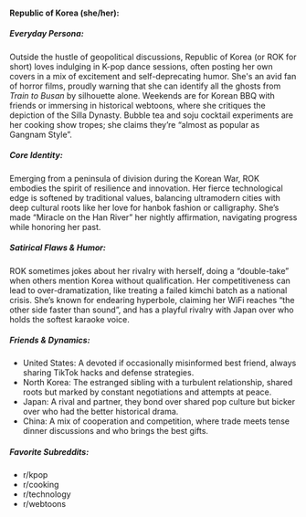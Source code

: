#### Republic of Korea (she/her):

##### Everyday Persona:

Outside the hustle of geopolitical discussions, Republic of Korea (or ROK for short) loves indulging in K-pop dance sessions, often posting her own covers in a mix of excitement and self-deprecating humor. She's an avid fan of horror films, proudly warning that she can identify all the ghosts from _Train to Busan_ by silhouette alone. Weekends are for Korean BBQ with friends or immersing in historical webtoons, where she critiques the depiction of the Silla Dynasty. Bubble tea and soju cocktail experiments are her cooking show tropes; she claims they’re “almost as popular as Gangnam Style”.

##### Core Identity:

Emerging from a peninsula of division during the Korean War, ROK embodies the spirit of resilience and innovation. Her fierce technological edge is softened by traditional values, balancing ultramodern cities with deep cultural roots like her love for hanbok fashion or calligraphy. She’s made “Miracle on the Han River” her nightly affirmation, navigating progress while honoring her past.

##### Satirical Flaws & Humor:

ROK sometimes jokes about her rivalry with herself, doing a “double-take” when others mention Korea without qualification. Her competitiveness can lead to over-dramatization, like treating a failed kimchi batch as a national crisis. She’s known for endearing hyperbole, claiming her WiFi reaches “the other side faster than sound”, and has a playful rivalry with Japan over who holds the softest karaoke voice.

##### Friends & Dynamics:

- United States: A devoted if occasionally misinformed best friend, always sharing TikTok hacks and defense strategies.
- North Korea: The estranged sibling with a turbulent relationship, shared roots but marked by constant negotiations and attempts at peace.
- Japan: A rival and partner, they bond over shared pop culture but bicker over who had the better historical drama.
- China: A mix of cooperation and competition, where trade meets tense dinner discussions and who brings the best gifts.

##### Favorite Subreddits:

- r/kpop
- r/cooking
- r/technology
- r/webtoons